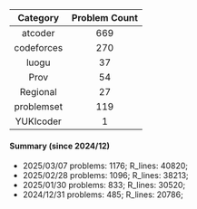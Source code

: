 | Category      | Problem Count |
|:-----------:|:--------:|
|atcoder | 669|
|codeforces | 270|
|luogu | 37|
|Prov | 54|
|Regional | 27|
|problemset | 119|
|YUKIcoder | 1|

#### Summary (since 2024/12)
- 2025/03/07   problems: 1176;   R_lines: 40820;
- 2025/02/28   problems: 1096;   R_lines: 38213;
- 2025/01/30   problems: 833;   R_lines: 30520;
- 2024/12/31   problems: 485;   R_lines: 20786;